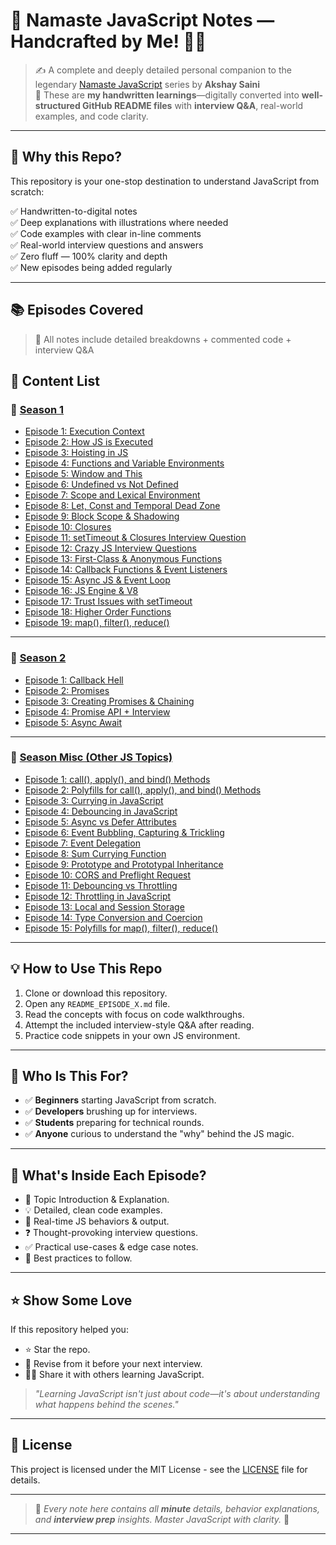 # 📒 Namaste JavaScript Notes — Handcrafted by Me! 🚀🚀

> ✍️ A complete and deeply detailed personal companion to the legendary [Namaste JavaScript](https://www.youtube.com/watch?v=pN6jk0uUrD8&list=PLlasXeu85E9cQ32gLCvAvr9vNaUccPVNP&index=1) series by **Akshay Saini**  
> 🧠 These are **my handwritten learnings**—digitally converted into **well-structured GitHub README files** with **interview Q&A**, real-world examples, and code clarity.

---

## 🌟 Why this Repo?

This repository is your one-stop destination to understand JavaScript from scratch:

✅ Handwritten-to-digital notes  
✅ Deep explanations with illustrations where needed  
✅ Code examples with clear in-line comments  
✅ Real-world interview questions and answers  
✅ Zero fluff — 100% clarity and depth  
✅ New episodes being added regularly

---

## 📚 Episodes Covered

> 🔎 All notes include detailed breakdowns + commented code + interview Q&A

## 📝 Content List

### 📌 <ins>Season 1</ins>

- [Episode 1: Execution Context](./season-1/EP_01_Execution_Context.md)
- [Episode 2: How JS is Executed](./season-1/EP_02_How_JS_Executed.md)
- [Episode 3: Hoisting in JS](./season-1/EP_03_Hoisting.md)
- [Episode 4: Functions and Variable Environments](./season-1/EP_04_Functions_and_Variables.md)
- [Episode 5: Window and This](./season-1/EP_05_Window_and_This.md)
- [Episode 6: Undefined vs Not Defined](./season-1/EP_06_Undefined_JS.md)
- [Episode 7: Scope and Lexical Environment](./season-1/EP_07_Scope_and_Lexical_Environment.md)
- [Episode 8: Let, Const and Temporal Dead Zone](./season-1/EP_08_Let_Const_Temporal_Dead_Zone.md)
- [Episode 9: Block Scope & Shadowing](./season-1/EP_09_Block_Scope_Shadowing.md)
- [Episode 10: Closures](./season-1/EP_10_Closures.md)
- [Episode 11: setTimeout & Closures Interview Question](./season-1/EP_11_SetTimeout_Closures_Interview.md)
- [Episode 12: Crazy JS Interview Questions](./season-1/EP_12_Crazy_JS_Interview_Closures.md)
- [Episode 13: First-Class & Anonymous Functions](./season-1/EP_13_First_Class_Functions_Anonymous.md)
- [Episode 14: Callback Functions & Event Listeners](./season-1/EP_14_Callback_Functions_Event_Listeners.md)
- [Episode 15: Async JS & Event Loop](./season-1/EP_15_Async_JS_Event_Loop.md)
- [Episode 16: JS Engine & V8](./season-1/EP_16_JS_Engine_V8.md)
- [Episode 17: Trust Issues with setTimeout](./season-1/EP_17_Trust_Issues_setTimeout.md)
- [Episode 18: Higher Order Functions](./season-1/EP_18_Higher_Order_Functions.md)
- [Episode 19: map(), filter(), reduce()](./season-1/EP_19_Map_Filter_Reduce.md)

---

### 📌 <ins>Season 2</ins>

- [Episode 1: Callback Hell](./season-2/EP_01_Callback_Hell.md)
- [Episode 2: Promises](./season-2/EP_02_Promises.md)
- [Episode 3: Creating Promises & Chaining](./season-2/EP_03_Creating_Promise_Chaining.md)
- [Episode 4: Promise API + Interview](./season-2/EP_04_Promise_API_Interview.md)
- [Episode 5: Async Await](./season-2/EP_05_Async_Await.md)

---

### 📌 <ins>Season Misc (Other JS Topics)</ins>

- [Episode 1: call(), apply(), and bind() Methods](./season-misc/01_Call_Apply_Bind_Method.md)
- [Episode 2: Polyfills for call(), apply(), and bind() Methods](./season-misc/02_Polyfill_for_Bind_Method.md)
- [Episode 3: Currying in JavaScript](./season-misc/03_Currying_in_Javascript.md)
- [Episode 4: Debouncing in JavaScript](./season-misc/04_Debouncing_in_Javascript.md)
- [Episode 5: Async vs Defer Attributes](./season-misc/05_Async_vs_Defer_Attributes.md)
- [Episode 6: Event Bubbling, Capturing & Trickling](./season-misc/06_Event_Bubbling_Capturing_Trickling.md)
- [Episode 7: Event Delegation](./season-misc/07_Event_Delegation.md)
- [Episode 8: Sum Currying Function](./season-misc/08_Sum_Currying_Function.md)
- [Episode 9: Prototype and Prototypal Inheritance](./season-misc/09_Prototype_and_Prototypal_Inheritance.md)
- [Episode 10: CORS and Preflight Request](./season-misc/10_CORS_and_Preflight_Request.md)
- [Episode 11: Debouncing vs Throttling](./season-misc/11_Debouncing_vs_Throttling.md)
- [Episode 12: Throttling in JavaScript](./season-misc/12_Throttling_in_Javascript.md)
- [Episode 13: Local and Session Storage](./season-misc/13_Local_and_Session_Storage.md)
- [Episode 14: Type Conversion and Coercion](./season-misc/14_type_conversion_and_Coercion.md)
- [Episode 15: Polyfills for map(), filter(), reduce()](./season-misc/15_Polyfill_Map_Filter_Reduce.md)

---

## 💡 How to Use This Repo

1. Clone or download this repository.
2. Open any `README_EPISODE_X.md` file.
3. Read the concepts with focus on code walkthroughs.
4. Attempt the included interview-style Q&A after reading.
5. Practice code snippets in your own JS environment.

---

## 🧠 Who Is This For?

- ✅ **Beginners** starting JavaScript from scratch.
- ✅ **Developers** brushing up for interviews.
- ✅ **Students** preparing for technical rounds.  
- ✅ **Anyone** curious to understand the "why" behind the JS magic.

---

## 📌 What's Inside Each Episode?

- 📘 Topic Introduction & Explanation.  
- 💡 Detailed, clean code examples.  
- 🧪 Real-time JS behaviors & output.  
- ❓ Thought-provoking interview questions.  
- ✅ Practical use-cases & edge case notes.  
- 🧼 Best practices to follow.

---

## ⭐️ Show Some Love

If this repository helped you:

- ⭐ Star the repo.  
- 🧠 Revise from it before your next interview.  
- 🧑‍💻 Share it with others learning JavaScript.

> _"Learning JavaScript isn't just about code—it's about understanding what happens behind the scenes."_  

---

## 📄 License

This project is licensed under the MIT License - see the [LICENSE](LICENSE) file for details.

---

> 📌 _Every note here contains all **minute** details, behavior explanations, and **interview prep** insights. Master JavaScript with clarity._ 💯

---
